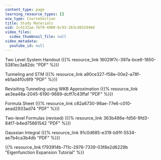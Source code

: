 ```yaml
---
content_type: page
learning_resource_types: []
ocw_type: CourseSection
title: Study Materials
uid: 2c4132ae-7bf9-4900-bc93-263cd831948d
video_files:
  video_thumbnail_file: null
video_metadata:
  youtube_id: null
---
```


Two Level System Handout ({{% resource_link 16029f7c-397a-bce6-1850-5381ec3a82dc "PDF" %}})

Tunneling and STM ({{% resource_link a90ce327-f58e-00e2-a78f-eb1ad4f0c6f9 "PDF" %}})

Revisiting Tunneling using WKB Approximation ({{% resource_link ae3ea48a-2045-6190-9689-dcff7c43ffaf "PDF" %}})

Formula Sheet ({{% resource_link c82a6730-98ae-77e6-c010-aead2933ad74 "PDF" %}})

Two-level Formulas (revised) ({{% resource_link 363b486e-fd56-9fd3-84f7-b4ed75661542 "PDF" %}})

Gaussian Integral ({{% resource_link 91c0d685-e319-b91f-5534-ae7b4ca3b4db "PDF" %}})

{{% resource_link f793914b-711c-2976-7339-03f8e2d6229b "Eigenfunction Expansion Tutorial" %}}